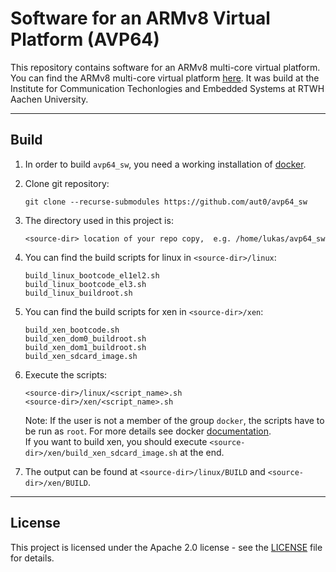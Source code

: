 # Software for an ARMv8 Virtual Platform (AVP64)
This repository contains software for an ARMv8 multi-core virtual platform.
You can find the ARMv8 multi-core virtual platform [here](https://github.com/aut0/avp64).
It was build at the Institute for Communication Techonlogies and Embedded Systems at RTWH Aachen University.

----
## Build 

1. In order to build `avp64_sw`, you need a working installation of [docker](https://docs.docker.com/engine/install/).

2. Clone git repository:
    ```
    git clone --recurse-submodules https://github.com/aut0/avp64_sw
    ```

3. The directory used in this project is:
    ```
    <source-dir> location of your repo copy,  e.g. /home/lukas/avp64_sw
    ```

4. You can find the build scripts for linux in `<source-dir>/linux`:
    ```
    build_linux_bootcode_el1el2.sh
    build_linux_bootcode_el3.sh
    build_linux_buildroot.sh
    ```

5. You can find the build scripts for xen in `<source-dir>/xen`:
    ```
    build_xen_bootcode.sh
    build_xen_dom0_buildroot.sh
    build_xen_dom1_buildroot.sh
    build_xen_sdcard_image.sh
    ```

6. Execute the scripts:
    ```
    <source-dir>/linux/<script_name>.sh
    <source-dir>/xen/<script_name>.sh
    ```  
   Note: If the user is not a member of the group `docker`, the scripts have to be run as `root`. For more details see docker [documentation](https://docs.docker.com/).   
   If you want to build xen, you should execute `<source-dir>/xen/build_xen_sdcard_image.sh` at the end.

7. The output can be found at `<source-dir>/linux/BUILD` and `<source-dir>/xen/BUILD`.

----
## License
This project is licensed under the Apache 2.0 license - see the
[LICENSE](LICENSE) file for details.
